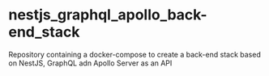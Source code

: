 # nestjs_graphql_apollo_back-end_stack
Repository containing a docker-compose to create a back-end stack based on NestJS, GraphQL adn Apollo Server as an API

